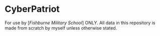 # **CyberPatriot**
For use by [_Fishburne Military School_] ONLY. All data in this repository is made from scratch by myself unless otherwise stated.

